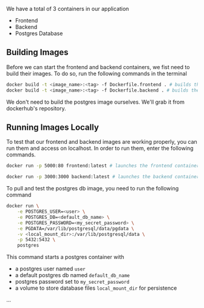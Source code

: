 We have a total of 3 containers in our application
- Frontend
- Backend
- Postgres Database 

## Building Images
Before we can start the frontend and backend containers, we fist need to build their images. To do so, run the following commands in the terminal

```sh
docker build -t <image_name>:<tag> -f Dockerfile.frontend . # builds the frontend image
docker build -t <image_name>:<tag> -f Dockerfile.backend . # builds the backend image
```

We don't need to build the postgres image ourselves. We'll grab it from dockerhub's repository.

## Running Images Locally
To test that our frontend and backend images are working properly, you can run them and access on localhost. In order to run them, enter the following commands.
```sh
docker run -p 5000:80 frontend:latest # launches the frontend container that's listening for traffic on port 5000

docker run -p 3000:3000 backend:latest # launches the backend container that's listening for traffic on port 3000
```

To pull and test the postgres db image, you need to run the following command
```sh
docker run \
    -e POSTGRES_USER=<user> \
    -e POSTGRES_DB=<default_db_name> \
	-e POSTGRES_PASSWORD=<my_secret_password> \
	-e PGDATA=/var/lib/postgresql/data/pgdata \
	-v <local_mount_dir>:/var/lib/postgresql/data \
    -p 5432:5432 \
	postgres
```

This command starts a postgres container with
- a postgres user named `user`
- a default postgres db named `default_db_name`
- postgres password set to `my_secret_password`
- a volume to store database files `local_mount_dir` for persistence

...